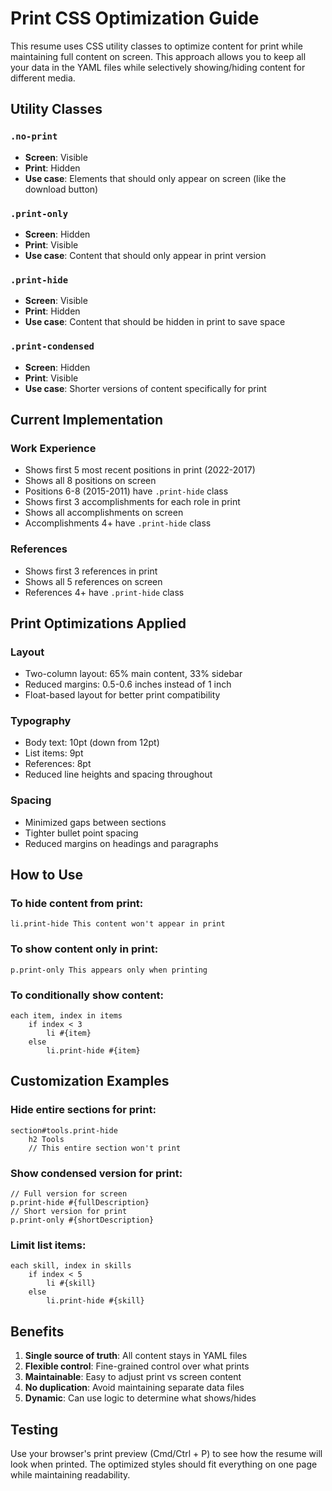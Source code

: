 # Print CSS Optimization Guide

This resume uses CSS utility classes to optimize content for print while maintaining full content on screen. This approach allows you to keep all your data in the YAML files while selectively showing/hiding content for different media.

## Utility Classes

### `.no-print`

- **Screen**: Visible
- **Print**: Hidden
- **Use case**: Elements that should only appear on screen (like the download button)

### `.print-only`

- **Screen**: Hidden
- **Print**: Visible
- **Use case**: Content that should only appear in print version

### `.print-hide`

- **Screen**: Visible
- **Print**: Hidden
- **Use case**: Content that should be hidden in print to save space

### `.print-condensed`

- **Screen**: Hidden
- **Print**: Visible
- **Use case**: Shorter versions of content specifically for print

## Current Implementation

### Work Experience

- Shows first 5 most recent positions in print (2022-2017)
- Shows all 8 positions on screen
- Positions 6-8 (2015-2011) have `.print-hide` class
- Shows first 3 accomplishments for each role in print
- Shows all accomplishments on screen
- Accomplishments 4+ have `.print-hide` class

### References

- Shows first 3 references in print
- Shows all 5 references on screen
- References 4+ have `.print-hide` class

## Print Optimizations Applied

### Layout

- Two-column layout: 65% main content, 33% sidebar
- Reduced margins: 0.5-0.6 inches instead of 1 inch
- Float-based layout for better print compatibility

### Typography

- Body text: 10pt (down from 12pt)
- List items: 9pt
- References: 8pt
- Reduced line heights and spacing throughout

### Spacing

- Minimized gaps between sections
- Tighter bullet point spacing
- Reduced margins on headings and paragraphs

## How to Use

### To hide content from print:

```pug
li.print-hide This content won't appear in print
```

### To show content only in print:

```pug
p.print-only This appears only when printing
```

### To conditionally show content:

```pug
each item, index in items
    if index < 3
        li #{item}
    else
        li.print-hide #{item}
```

## Customization Examples

### Hide entire sections for print:

```pug
section#tools.print-hide
    h2 Tools
    // This entire section won't print
```

### Show condensed version for print:

```pug
// Full version for screen
p.print-hide #{fullDescription}
// Short version for print
p.print-only #{shortDescription}
```

### Limit list items:

```pug
each skill, index in skills
    if index < 5
        li #{skill}
    else
        li.print-hide #{skill}
```

## Benefits

1. **Single source of truth**: All content stays in YAML files
2. **Flexible control**: Fine-grained control over what prints
3. **Maintainable**: Easy to adjust print vs screen content
4. **No duplication**: Avoid maintaining separate data files
5. **Dynamic**: Can use logic to determine what shows/hides

## Testing

Use your browser's print preview (Cmd/Ctrl + P) to see how the resume will look when printed. The optimized styles should fit everything on one page while maintaining readability.
